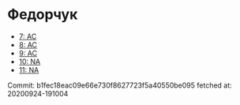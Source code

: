 # Федорчук
- [7: AC](7.md)
- [8: AC](8.md)
- [9: AC](9.md)
- [10: NA](10.md)
- [11: NA](11.md)

Commit: b1fec18eac09e66e730f8627723f5a40550be095
 fetched at: 20200924-191004
